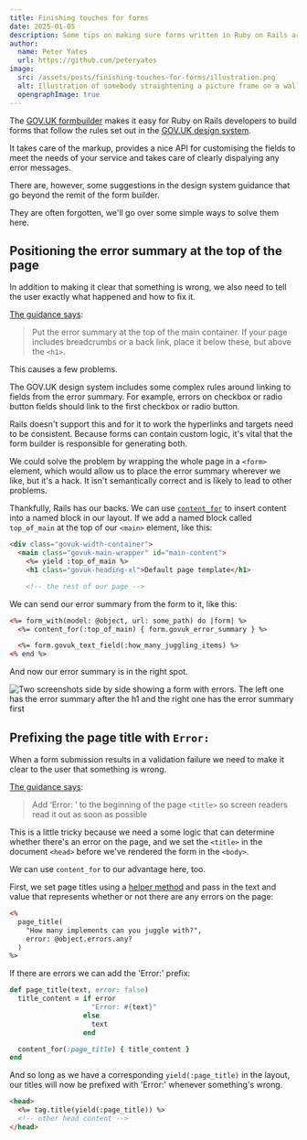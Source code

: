 ```yaml
---
title: Finishing touches for forms
date: 2025-01-05
description: Some tips on making sure forms written in Ruby on Rails are accessible
author:
  name: Peter Yates
  url: https://github.com/peteryates
image:
  src: /assets/posts/finishing-touches-for-forms/illustration.png
  alt: Illustration of somebody straightening a picture frame on a wall which says ‘form sweet form’.
  opengraphImage: true
---
```


The [GOV.UK formbuilder](https://govuk-form-builder.netlify.app) makes it easy for Ruby on Rails developers to build forms that follow the rules set out in the [GOV.UK design system](https://design-system.service.gov.uk/).

It takes care of the markup, provides a nice API for customising the fields to meet the needs of your service and takes care of clearly dispalying any error messages.

There are, however, some suggestions in the design system guidance that go beyond the remit of the form builder.

They are often forgotten, we'll go over some simple ways to solve them here.

## Positioning the error summary at the top of the page

In addition to making it clear that something is wrong, we also need to tell the user exactly what happened and how to fix it.

[The guidance says](https://design-system.service.gov.uk/components/error-summary#where-to-put-the-error-summary):

> Put the error summary at the top of the main container. If your page includes breadcrumbs or a back link, place it below these, but above the `<h1>`.

This causes a few problems.

The GOV.UK design system includes some complex rules around linking to fields from the error summary. For example, errors on checkbox or radio button fields should link to the first checkbox or radio button.

Rails doesn't support this and for it to work the hyperlinks and targets need to be consistent. Because forms can contain custom logic, it's vital that the form builder is responsible for generating both.

We could solve the problem by wrapping the whole page in a `<form>` element, which would allow us to place the error summary wherever we like, but it's a hack. It isn't semantically correct and is likely to lead to other problems.

Thankfully, Rails has our backs. We can use [`content_for`](https://guides.rubyonrails.org/layouts_and_rendering.html#using-the-content-for-method) to insert content into a named block in our layout. If we add a named block called `top_of_main` at the top of our `<main>` element, like this:

```html
<div class="govuk-width-container">
  <main class="govuk-main-wrapper" id="main-content">
    <%= yield :top_of_main %>
    <h1 class="govuk-heading-xl">Default page template</h1>

    <!-- the rest of our page -->
```

We can send our error summary from the form to it, like this:

```html
<%= form_with(model: @object, url: some_path) do |form| %>
  <%= content_for(:top_of_main) { form.govuk_error_summary } %>

  <%= form.govuk_text_field(:how_many_juggling_items) %>
<% end %>
```

And now our error summary is in the right spot.

![Two screenshots side by side showing a form with errors. The left one has the error summary after the h1 and the right one has the error summary first](/assets/posts/finishing-touches-for-forms/error-summary-side-by-side.png)

## Prefixing the page title with `Error:`

When a form submission results in a validation failure we need to make it clear to the user that something is wrong.

[The guidance says](https://design-system.service.gov.uk/patterns/validation/#how-to-tell-the-user-about-validation-errors):

> Add ‘Error: ’ to the beginning of the page `<title>` so screen readers read it out as soon as possible

This is a little tricky because we need a some logic that can determine whether there's an error on the page, and we set the `<title>` in the document `<head>` before we've rendered the form in the `<body>`.

We can use `content_for` to our advantage here, too.

First, we set page titles using a [helper method](https://www.rubyguides.com/2020/01/rails-helpers/) and pass in the text and value that represents whether or not there are any errors on the page:

```html
<%
  page_title(
    "How many implements can you juggle with?",
    error: @object.errors.any?
  )
%>
```

If there are errors we can add the 'Error:' prefix:

```ruby
def page_title(text, error: false)
  title_content = if error
                    "Error: #{text}"
                  else
                    text
                  end

  content_for(:page_title) { title_content }
end
```

And so long as we have a corresponding `yield(:page_title)` in the layout, our titles will now be prefixed with 'Error:' whenever something's wrong.

```html
<head>
  <%= tag.title(yield(:page_title)) %>
  <!-- other head content -->
</head>
```
